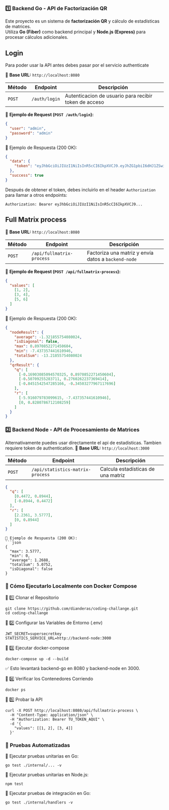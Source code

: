 ### **1️⃣ Backend Go - API de Factorización QR**

Este proyecto es un sistema de **factorización QR** y cálculo de estadísticas de matrices.  
Utiliza **Go (Fiber)** como backend principal y **Node.js (Express)** para procesar cálculos adicionales.

## Login

Para poder usar la API antes debes pasar por el servicio authenticate

📍 **Base URL:** `http://localhost:8080`

| Método | Endpoint      | Descripción                                           |
| ------ | ------------- | ----------------------------------------------------- |
| `POST` | `/auth/login` | Autenticacion de usuario para recibir token de acceso |

📌 **Ejemplo de Request (`POST /auth/login`):**

```json
{
  "user": "admin",
  "password": "admin"
}
```

📌 Ejemplo de Respuesta (200 OK):

```json
{
  "data": {
    "token": "eyJhbGciOiJIUzI1NiIsInR5cCI6IkpXVCJ9.eyJhZG1pbiI6dHJ1ZSwiZXhwIjoxNzM4NDQ0MzExLCJuYW1lIjoiYWRtaW4ifQ.ou4rdZwfw3NciLcOaMFgSpMwnPLqpwJokPOH6xHfDEI"
  },
  "success": true
}
```

Después de obtener el token, debes incluirlo en el header `Authorization` para llamar a otros endpoints:

```
Authorization: Bearer eyJhbGciOiJIUzI1NiIsInR5cCI6IkpXVCJ9...
```

## Full Matrix process

📍 **Base URL:** `http://localhost:8080`

| Método | Endpoint                  | Descripción                                         |
| ------ | ------------------------- | --------------------------------------------------- |
| `POST` | `/api/fullmatrix-process` | Factoriza una matriz y envía datos a `backend-node` |

📌 **Ejemplo de Request (`POST /api/fullmatrix-process`):**

```json
{
  "values": [
    [1, 2],
    [3, 4],
    [5, 6]
  ]
}
```

📌 Ejemplo de Respuesta (200 OK):

```json
{
  "nodeResult": {
    "average": -1.321855754080024,
    "isDiagonal": false,
    "max": 0.8970852271450604,
    "min": -7.437357441610946,
    "totalSum": -13.21855754080024
  },
  "qrResult": {
    "q": [
      [-0.16903085094570325, 0.8970852271450604],
      [-0.50709255283711, 0.2760262237369414],
      [-0.8451542547285166, -0.34503277967117696]
    ],
    "r": [
      [-5.916079783099615, -7.437357441610946],
      [0, 0.8280786712108259]
    ]
  }
}
```

### 2️⃣ Backend Node - API de Procesamiento de Matrices

Alternativamente puedes usar directamente el api de estadisticas. Tambien requiere token de authentication.
📍 **Base URL:** `http://localhost:3000`

| Método | Endpoint                         | Descripción                        |
| ------ | -------------------------------- | ---------------------------------- |
| `POST` | `/api/statistics-matrix-process` | Calcula estadísticas de una matriz |

```json
{
  "q": [
    [0.4472, 0.8944],
    [-0.8944, 0.4472]
  ],
  "r": [
    [2.2361, 3.5777],
    [0, 0.8944]
  ]
}
```

````
📌 Ejemplo de Respuesta (200 OK):
```json
{
  "max": 3.5777,
  "min": 0,
  "average": 1.2688,
  "totalSum": 5.0752,
  "isDiagonal": false
}
````

### 📌 Cómo Ejecutarlo Localmente con Docker Compose

📌 1️⃣ Clonar el Repositorio

```
git clone https://github.com/dianderas/coding-challange.git
cd coding-challange

```

📌 2️⃣ Configurar las Variables de Entorno (.env)

```
JWT_SECRET=supersecretkey
STATISTICS_SERVICE_URL=http://backend-node:3000

```

📌 3️⃣ Ejecutar docker-compose

```
docker-compose up -d --build
```

✅ Esto levantará backend-go en 8080 y backend-node en 3000.

📌 4️⃣ Verificar los Contenedores Corriendo

```
docker ps
```

📌 5️⃣ Probar la API

```
curl -X POST http://localhost:8080/api/fullmatrix-process \
  -H "Content-Type: application/json" \
  -H "Authorization: Bearer TU_TOKEN_AQUI" \
  -d '{
    "values": [[1, 2], [3, 4]]
  }'
```

### 📌 Pruebas Automatizadas

📌 Ejecutar pruebas unitarias en Go:

```
go test ./internal/... -v
```

📌 Ejecutar pruebas unitarias en Node.js:

```
npm test
```

📌 Ejecutar pruebas de integración en Go:

```
go test ./internal/handlers -v
```

